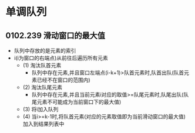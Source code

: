 # 单调队列
## 0102.239 滑动窗口的最大值

 - 队列中存放的是元素的索引
 - i(i为窗口的右端点)从前往后遍历所有元素
   - (1) 淘汰队首元素
     - 队列中存在元素,并且窗口左端点(i-k+1)>队首元素时,队首出队(队首元素已经不在窗口的范围内)
   - (2) 淘汰队尾元素
     - 队列中存在元素,并且当前元素i对应的取值>=队尾元素时,队尾出队(队尾元素不可能成为当前窗口下的最大值)
    - (3) 将i加入队列
    - (4) 当i>=k-1时,将队首元素(对应的元素取值即为当前滑动窗口的最大值)加入到结果列表中
